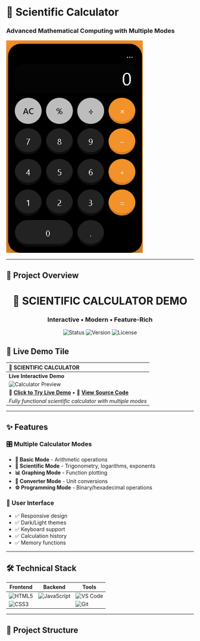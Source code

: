 # 🧮 Scientific Calculator
### Advanced Mathematical Computing with Multiple Modes

![Calculator Demo](https://github.com/yousafnasar/scientific_calculator/blob/main/assets/images/calculator.png)

---

## 🎯 Project Overview

<div align="center">

# 🚀 SCIENTIFIC CALCULATOR DEMO
### **Interactive • Modern • Feature-Rich**

![Status](https://img.shields.io/badge/Status-Live%20Demo-brightgreen)
![Version](https://img.shields.io/badge/Version-1.0.0-blue)
![License](https://img.shields.io/badge/License-MIT-green)

</div>

## 🎨 Live Demo Tile

<div align="center">

| 🧮 SCIENTIFIC CALCULATOR |
|:-------------------------|
| **Live Interactive Demo** |
| ![Calculator Preview](https://github.com/user-attachments/assets/0fa745c5-c1c5-402c-9004-a0a966af6501) |
| **🔗 [Click to Try Live Demo](#)** • **📱 [View Source Code](#)** |
| *Fully functional scientific calculator with multiple modes* |

</div>

---

## ✨ Features

### 🎛️ Multiple Calculator Modes
- **📱 Basic Mode** - Arithmetic operations
- **🔢 Scientific Mode** - Trigonometry, logarithms, exponents
- **📊 Graphing Mode** - Function plotting
- **🔄 Converter Mode** - Unit conversions
- **⚙️ Programming Mode** - Binary/hexadecimal operations

### 🎨 User Interface
- ✅ Responsive design
- ✅ Dark/Light themes
- ✅ Keyboard support
- ✅ Calculation history
- ✅ Memory functions

---

## 🛠️ Technical Stack

| Frontend | Backend | Tools |
|----------|---------|-------|
| ![HTML5](https://img.shields.io/badge/HTML5-E34F26?style=for-the-badge&logo=html5&logoColor=white) | ![JavaScript](https://img.shields.io/badge/JavaScript-F7DF1E?style=for-the-badge&logo=javascript&logoColor=black) | ![VS Code](https://img.shields.io/badge/VS_Code-007ACC?style=for-the-badge&logo=visual-studio-code&logoColor=white) |
| ![CSS3](https://img.shields.io/badge/CSS3-1572B6?style=for-the-badge&logo=css3&logoColor=white) |  | ![Git](https://img.shields.io/badge/Git-F05032?style=for-the-badge&logo=git&logoColor=white) |

---

## 📁 Project Structure
